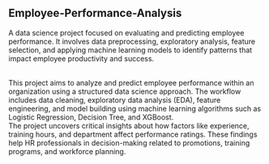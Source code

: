 ## Employee-Performance-Analysis
A data science project focused on evaluating and predicting employee performance. It involves data preprocessing, exploratory analysis, feature selection, and applying machine learning models to identify patterns that impact employee productivity and success.

<br>
This project aims to analyze and predict employee performance within an organization using a structured data science approach. The workflow includes data cleaning, exploratory data analysis (EDA), feature engineering, and model building using machine learning algorithms such as Logistic Regression, Decision Tree, and XGBoost.

<br>
The project uncovers critical insights about how factors like experience, training hours, and department affect performance ratings. These findings help HR professionals in decision-making related to promotions, training programs, and workforce planning.
